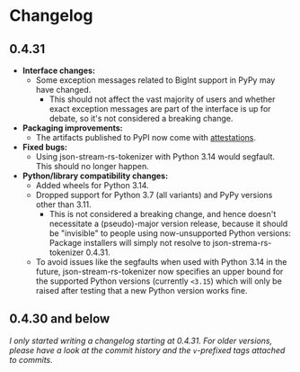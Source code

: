 # Changelog

## 0.4.31

- **Interface changes:**
  - Some exception messages related to BigInt support in PyPy may have changed.
    - This should not affect the vast majority of users and whether exact
      exception messages are part of the interface is up for debate, so it's
      not considered a breaking change.
- **Packaging improvements:**
  - The artifacts published to PyPI now come with
    [attestations](https://docs.pypi.org/attestations/).
- **Fixed bugs:**
  - Using json-stream-rs-tokenizer with Python 3.14 would segfault. This should
    no longer happen.
- **Python/library compatibility changes:**
  - Added wheels for Python 3.14.
  - Dropped support for Python 3.7 (all variants) and PyPy versions other than
    3.11.
    - This is not considered a breaking change, and hence doesn't necessitate a
      (pseudo)-major version release, because it should be "invisible" to
      people using now-unsupported Python versions: Package installers will
      simply not resolve to json-strema-rs-tokenizer 0.4.31.
  - To avoid issues like the segfaults when used with Python 3.14 in the
    future, json-stream-rs-tokenizer now specifies an upper bound for the
    supported Python versions (currently `<3.15`) which will only be raised
    after testing that a new Python version works fine.

## 0.4.30 and below

*I only started writing a changelog starting at 0.4.31. For older versions,
please have a look at the commit history and the `v`-prefixed tags attached to
commits.*
